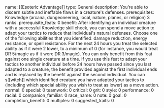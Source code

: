 name: [[Esoteric Advantage]]
type: General
description: You're able to discern subtle and ineffable flaws in a creature's defenses.
prerequisites: Knowledge (arcana, dungeoneering, local, nature, planes, or religion) 3 ranks.
prerequisite_feats: 0
benefit: After identifying an individual creature with a successful Knowledge skill check, you can spend a move action to adapt your tactics to reduce that individual's natural defenses. Choose one of the following abilities that you identified: damage reduction, energy resistance, or spell resistance. For the next 24 hours you treat the selected ability as if it were 2 lower, to a minimum of 0 (for instance, you would treat DR 5/magic as if it were DR 3/magic). You can only benefit from this feat against one single creature at a time. If you use this feat to adapt your tactics to another individual before 24 hours have passed since you last adapted to a creature, the benefit provided against the first individual ends and is replaced by the benefit against the second individual. You can s[[witch]] which identified creature you have adapted your tactics to (including which special ability you wish to treat as lower) as a move action.
normal: 0
special: 0
teamwork: 0
critical: 0
grit: 0
style: 0
performance: 0
racial: 0
companion_familiar: 0
race_name: 0
note: 0
goal: 0
completion_benefit: 0
multiples: 0
suggested_traits: 0
